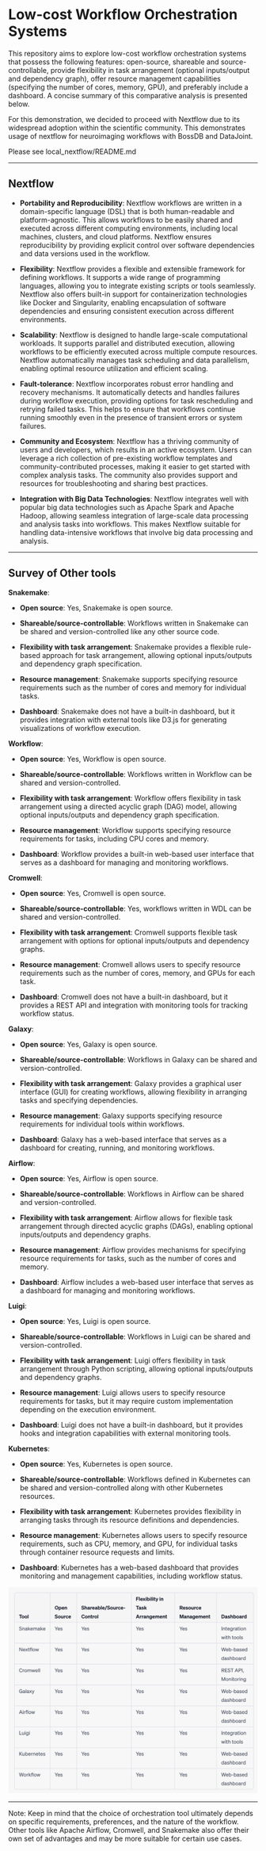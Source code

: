 
# Low-cost Workflow Orchestration Systems

This repository aims to explore low-cost workflow orchestration systems that possess the following features: open-source, shareable and source-controllable, provide flexibility in task arrangement (optional inputs/output and dependency graph), offer resource management capabilities (specifying the number of cores, memory, GPU), and preferably include a dashboard. A concise summary of this comparative analysis is presented below.

For this demonstration, we decided to proceed with Nextflow due to its widespread adoption within the scientific community. This demonstrates usage of nextflow for neuroimaging workflows with BossDB and DataJoint.

Please see local_nextflow/README.md

---

## Nextflow

- **Portability and Reproducibility**: Nextflow workflows are written in a domain-specific language (DSL) that is both human-readable and platform-agnostic. This allows workflows to be easily shared and executed across different computing environments, including local machines, clusters, and cloud platforms. Nextflow ensures reproducibility by providing explicit control over software dependencies and data versions used in the workflow.

- **Flexibility**: Nextflow provides a flexible and extensible framework for defining workflows. It supports a wide range of programming languages, allowing you to integrate existing scripts or tools seamlessly. Nextflow also offers built-in support for containerization technologies like Docker and Singularity, enabling encapsulation of software dependencies and ensuring consistent execution across different environments.

- **Scalability**: Nextflow is designed to handle large-scale computational workloads. It supports parallel and distributed execution, allowing workflows to be efficiently executed across multiple compute resources. Nextflow automatically manages task scheduling and data parallelism, enabling optimal resource utilization and efficient scaling.

- **Fault-tolerance**: Nextflow incorporates robust error handling and recovery mechanisms. It automatically detects and handles failures during workflow execution, providing options for task rescheduling and retrying failed tasks. This helps to ensure that workflows continue running smoothly even in the presence of transient errors or system failures.

- **Community and Ecosystem**: Nextflow has a thriving community of users and developers, which results in an active ecosystem. Users can leverage a rich collection of pre-existing workflow templates and community-contributed processes, making it easier to get started with complex analysis tasks. The community also provides support and resources for troubleshooting and sharing best practices.

- **Integration with Big Data Technologies**: Nextflow integrates well with popular big data technologies such as Apache Spark and Apache Hadoop, allowing seamless integration of large-scale data processing and analysis tasks into workflows. This makes Nextflow suitable for handling data-intensive workflows that involve big data processing and analysis.

---

## Survey of Other tools

**Snakemake**:

- **Open source**: Yes, Snakemake is open source.

- **Shareable/source-controllable**: Workflows written in Snakemake can be shared and version-controlled like any other source code.

- **Flexibility with task arrangement**: Snakemake provides a flexible rule-based approach for task arrangement, allowing optional inputs/outputs and dependency graph specification.

- **Resource management**: Snakemake supports specifying resource requirements such as the number of cores and memory for individual tasks.

- **Dashboard**: Snakemake does not have a built-in dashboard, but it provides integration with external tools like D3.js for generating visualizations of workflow execution.

**Workflow**:

- **Open source**: Yes, Workflow is open source.

- **Shareable/source-controllable**: Workflows written in Workflow can be shared and version-controlled.

- **Flexibility with task arrangement**: Workflow offers flexibility in task arrangement using a directed acyclic graph (DAG) model, allowing optional inputs/outputs and dependency graph specification.

- **Resource management**: Workflow supports specifying resource requirements for tasks, including CPU cores and memory.

- **Dashboard**: Workflow provides a built-in web-based user interface that serves as a dashboard for managing and monitoring workflows.

**Cromwell**:

- **Open source**: Yes, Cromwell is open source.

- **Shareable/source-controllable**: Yes, workflows written in WDL can be shared and version-controlled.

- **Flexibility with task arrangement**: Cromwell supports flexible task arrangement with options for optional inputs/outputs and dependency graphs.

- **Resource management**: Cromwell allows users to specify resource requirements such as the number of cores, memory, and GPUs for each task.

- **Dashboard**: Cromwell does not have a built-in dashboard, but it provides a REST API and integration with monitoring tools for tracking workflow status.

**Galaxy**:

- **Open source**: Yes, Galaxy is open source.

- **Shareable/source-controllable**: Workflows in Galaxy can be shared and version-controlled.

- **Flexibility with task arrangement**: Galaxy provides a graphical user interface (GUI) for creating workflows, allowing flexibility in arranging tasks and specifying dependencies.

- **Resource management**: Galaxy supports specifying resource requirements for individual tools within workflows.

- **Dashboard**: Galaxy has a web-based interface that serves as a dashboard for creating, running, and monitoring workflows.

**Airflow**:

- **Open source**: Yes, Airflow is open source.

- **Shareable/source-controllable**: Workflows in Airflow can be shared and version-controlled.

- **Flexibility with task arrangement**: Airflow allows for flexible task arrangement through directed acyclic graphs (DAGs), enabling optional inputs/outputs and dependency graphs.

- **Resource management**: Airflow provides mechanisms for specifying resource requirements for tasks, such as the number of cores and memory.

- **Dashboard**: Airflow includes a web-based user interface that serves as a dashboard for managing and monitoring workflows.

**Luigi**:

- **Open source**: Yes, Luigi is open source.

- **Shareable/source-controllable**: Workflows in Luigi can be shared and version-controlled.

- **Flexibility with task arrangement**: Luigi offers flexibility in task arrangement through Python scripting, allowing optional inputs/outputs and dependency graphs.

- **Resource management**: Luigi allows users to specify resource requirements for tasks, but it may require custom implementation depending on the execution environment.

- **Dashboard**: Luigi does not have a built-in dashboard, but it provides hooks and integration capabilities with external monitoring tools.

**Kubernetes**:

- **Open source**: Yes, Kubernetes is open source.

- **Shareable/source-controllable**: Workflows defined in Kubernetes can be shared and version-controlled along with other Kubernetes resources.

- **Flexibility with task arrangement**: Kubernetes provides flexibility in arranging tasks through its resource definitions and dependencies.

- **Resource management**: Kubernetes allows users to specify resource requirements, such as CPU, memory, and GPU, for individual tasks through container resource requests and limits.

- **Dashboard**: Kubernetes has a web-based dashboard that provides monitoring and management capabilities, including workflow status.

![Alt Text](images/comp.png)

---
Note: Keep in mind that the choice of orchestration tool ultimately depends on specific requirements, preferences, and the nature of the workflow. Other tools like Apache Airflow, Cromwell, and Snakemake also offer their own set of advantages and may be more suitable for certain use cases.
